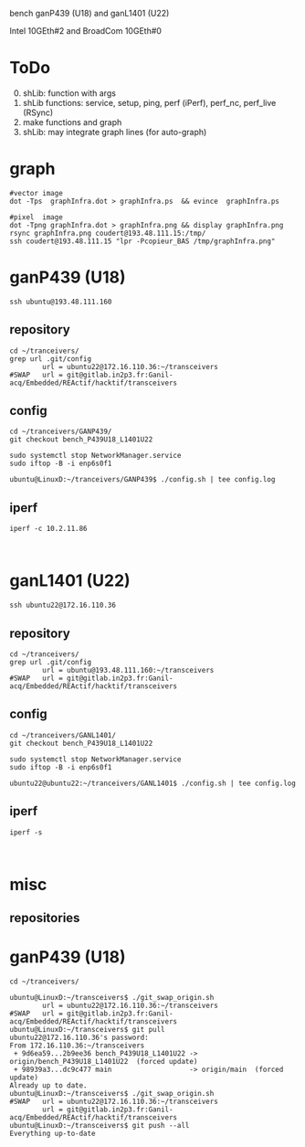 bench ganP439 (U18) and ganL1401 (U22)

Intel 10GEth#2 and BroadCom 10GEth#0

# ToDo

0. shLib: function with args
1. shLib functions: service, setup, ping, perf (iPerf), perf_nc, perf_live (RSync)
1. make functions and graph
1. shLib: may integrate graph lines (for auto-graph)



# graph

~~~ { .bash }
#vector image
dot -Tps  graphInfra.dot > graphInfra.ps  && evince  graphInfra.ps

#pixel  image
dot -Tpng graphInfra.dot > graphInfra.png && display graphInfra.png
rsync graphInfra.png coudert@193.48.111.15:/tmp/
ssh coudert@193.48.111.15 "lpr -Pcopieur_BAS /tmp/graphInfra.png"
~~~

# ganP439 (U18)

`ssh ubuntu@193.48.111.160`

## repository

~~~ { .bash }
cd ~/tranceivers/
grep url .git/config 
        url = ubuntu22@172.16.110.36:~/transceivers
#SWAP   url = git@gitlab.in2p3.fr:Ganil-acq/Embedded/REActif/hacktif/transceivers
~~~

## config

~~~ { .bash }
cd ~/tranceivers/GANP439/
git checkout bench_P439U18_L1401U22

sudo systemctl stop NetworkManager.service
sudo iftop -B -i enp6s0f1

ubuntu@LinuxD:~/tranceivers/GANP439$ ./config.sh | tee config.log
~~~

## iperf

~~~ { .bash }
iperf -c 10.2.11.86
~~~

~~~ { .text }
~~~

~~~ { .text }
~~~



# ganL1401 (U22)

`ssh ubuntu22@172.16.110.36`

## repository

~~~ { .bash }
cd ~/tranceivers/
grep url .git/config 
        url = ubuntu@193.48.111.160:~/transceivers
#SWAP   url = git@gitlab.in2p3.fr:Ganil-acq/Embedded/REActif/hacktif/transceivers
~~~

## config

~~~ { .bash }
cd ~/tranceivers/GANL1401/
git checkout bench_P439U18_L1401U22

sudo systemctl stop NetworkManager.service
sudo iftop -B -i enp6s0f1

ubuntu22@ubuntu22:~/tranceivers/GANL1401$ ./config.sh | tee config.log
~~~

## iperf

~~~ { .bash }
iperf -s
~~~

~~~ { .text }
~~~

~~~ { .text }
~~~

# misc

## repositories

# ganP439 (U18)

~~~ { .bash }
cd ~/tranceivers/

ubuntu@LinuxD:~/transceivers$ ./git_swap_origin.sh 
        url = ubuntu22@172.16.110.36:~/transceivers
#SWAP   url = git@gitlab.in2p3.fr:Ganil-acq/Embedded/REActif/hacktif/transceivers
ubuntu@LinuxD:~/transceivers$ git pull
ubuntu22@172.16.110.36's password: 
From 172.16.110.36:~/transceivers
 + 9d6ea59...2b9ee36 bench_P439U18_L1401U22 -> origin/bench_P439U18_L1401U22  (forced update)
 + 98939a3...dc9c477 main                   -> origin/main  (forced update)
Already up to date.
ubuntu@LinuxD:~/transceivers$ ./git_swap_origin.sh 
#SWAP   url = ubuntu22@172.16.110.36:~/transceivers
        url = git@gitlab.in2p3.fr:Ganil-acq/Embedded/REActif/hacktif/transceivers
ubuntu@LinuxD:~/transceivers$ git push --all
Everything up-to-date
~~~
